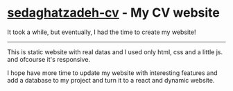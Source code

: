 # <a href="https://sedaghatzadeh-cv.iran.liara.run/">sedaghatzadeh-cv</a> - My CV website
It took a while, but eventually, I had the time to create my website!
<hr />
This is static website with real datas and I used only html, css and a little js.
and ofcourse it's responsive.

I hope have more time to update my website with interesting features and add a database to my project and turn it to a react and dynamic website.